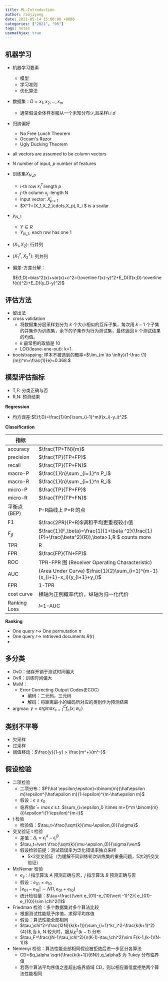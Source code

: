 ```yaml
---
title: ML-Introduction
author: raojiyong
date: 2021-05-14 15:00:00 +0800
categories: ["2021", "05"]
tags: notes
usemathjax: true
---
```


## 机器学习

- 机器学习要素
  - 模型
  - 学习准则
  - 优化算法
  
- 数据集：$D=x_1,x_2,...,x_m$
  - 通常假设全体样本服从一个未知分布$\mathcal{D}$,且采样$i.i.d$
  
- 归纳偏好
  - No Free Lunch Theorem
  - Occam's Razor
  - Ugly Ducking Theorem
  
- all vectors are assumed to be column vectors

- $N$ number of input, $p$ number of features

- 训练集$X_{N_\times p}$

  - $i$-th row $x_i^T$:length $p$
  - $j$-th column $x_j$ :length N
  - input vector: $X_{p\times 1}$
  - $X^T=(X_1,X_2,\cdots,X_p),X_i $ is a scalar

- $y_{N_\times 1}$

  - $Y \in R$
  - $Y_{N_\times 1}$, each row has one 1

- $(X_1,X_2)$: 行并列

- $(X_1^T,X_2^T)$: 列并列

- 偏差-方差分解：

  $E(f;D)=bias^2(x)+var(x)+c^2=(\overline f(x)-y)^2+E_D((f(x;D)-\overline f(x))^2)+E_D((y_D-y)^2)$

## 评估方法

- 留出法
- cross validation
  - 将数据集分层采样划分为 $k$ 个大小相似的互斥子集，每次用 $k-1$ 个子集的并集作为训练集，余下的子集作为行为测试集，最终返回 $k$ 个测试结果的均值。
  - $k$ 最常用的取值是 10
  - LOO(leave-one-out): k=1.
- bootstrapping: 样本不被选到的概率=$\lim_{m \to \infty}(1-\frac {1}{m})^m=\frac{1}{e}=0.368.$

## 模型评估指标

- T,F: 分类正确与否
- R,N: 预测结果

**Regression**

- 均方误差:$E(f;D)=\frac{1}{m}\sum_{i-1}^m(f(x_i)-y_i)^2$

**Classification**

| 指标         |                                                              |
| ------------ | ------------------------------------------------------------ |
| accuracy     | $\frac{TP+TN}{m}$                                            |
| precision    | $\frac{TP}{TP+FP}$                                           |
| recall       | $\frac{TP}{TP+FN}$                                           |
| macro-P      | $\frac{1}{n}\sum _{i=1}^n P_i$                               |
| macro-R      | $\frac{1}{n}\sum _{i=1}^n R_i$                               |
| micro-P      | $\frac{TP}{TP+FP}$                                           |
| micro-R      | $\frac{TP}{TP+FN}$                                           |
| 平衡点(BEP)  | P-R曲线上 P=R 的点                                           |
| F1           | $\frac{2PR}{P+R}$调和平均更重视较小值                        |
| $F_\beta$    | $\frac{1}{F_\beta}=\frac{1}{1+\beta ^2}(\frac{1}{P}+\frac{\beta^2}{R}),\beta>1,R $ counts more |
| TPR          | R                                                            |
| FPR          | $\frac{FP}{TN+FP}$                                           |
| ROC          | TPR-FPR 图 (Receiver Operating Characteristic)               |
| AUC          | (Area Under Curve) $\frac{1}{2}\sum_{i=1}^{m-1}(x_{i+1}-x_i)(y_{i+1}+y_i)$ |
| FPR          | 1-TPR                                                        |
| cost curve   | 横轴为正例概率代价，纵轴为归一化代价                         |
| Ranking Loss | $l$=1-AUC                                                    |

**Ranking**

- One query  $r\to$ One permutation $\pi$
- One query  $r\to$  retrieved documents $R(r)$
- 

## 多分类

- OvO：储存开销于测试时间偏大
- OvR：训练时间偏大
- MvM：
  - Error Correcting Output Codes(ECOC)
    - 编码：二元码，三元码
    - 解码：将距离最小的编码所对应的类别作为预测结果
- argmax: $y=arg max_{c=1}^C f_c(x;w_c)$

## 类别不平等

- 欠采样
- 过采样
- 阈值移动：$\frac{y}{1-y} > \frac{m^+}{m^-}$

## 假设检验

- 二项检验
  - 二项分布：$P(\hat \epsilon;\epsilon)=\binom{m}{\hat\epsilon m}\epsilon^{\hat\epsilon m}(1-\epsilon)^{m-\hat\epsilon m}$
  - 假设：$\epsilon \le \epsilon_0$
  - 临界值$\bar\epsilon=max\  \epsilon$  s.t. $\sum_{i=\epsilon_0 \times m+1}^m \binom{m}{i}\epsilon^i(1-\epsilon)^{m-i}$
- t 检验
  - 检验值：$\tau_t=\frac{\sqrt{k}(\mu-\epsilon_0)}{\sigma}$
- 交叉验证 t 检验
  - 差值：$\Delta_i=\epsilon_i^A-\epsilon_i^B$
  - $\tau_t=\vert \frac{\sqrt{k}(\mu-\epsilon_0)}{\sigma}\vert$
  - 假设检验前提：测试错误率为泛化错误率独立采样
    - 5$\times$2交叉验证（为缓解不同训练轮次训练集的重叠问题，5次2折交叉验证）
- McNemar 检验
  - $e_{ij}:i$ 指示算法 $A$ 预测正确与否，$j$ 指示算法 $B$ 预测正确与否
  - 假设：$e_{01}=e_{10}$
  - $\vert e_{01}-e_{10}\vert \sim N(1,e_{01}+e_{10})$
  - 统计检验量：$\tau=\frac{(\vert e_{01}-e_{10}\vert -1)^2}{ e_{01}-e_{10}}\sim \chi^2(1)$
- Friedman 检验：多个数据集对多个算法比较
  - 根据测试性能赋予序值，求得平均序值
  - 假设：算法性能全部相同
  - $\tau_\chi^2=\frac{12N}{k(k+1)}(\sum_{i=1}^kr_i^2-\frac{k(k+1)^2}{4})$,当 k, N 较大时，服从$\chi^2(k-1)$ 分布
  - $\tau_F=\frac{(N-1)\tau_\chi^2}{n(K-1)-\tau_\chi^2}\sim F(k-1,(k-1)(N-1))$
- Nemenyi 检验：算法性能全部相同假设被拒绝后进一步区分各算法
  - CD=$q_\alpha \sqrt{\frac{k(k+1)}{6N}},q_\alpha$ 为 Tukey 分布临界值
  - 若两个算法平均序值之差超出临界值域 CD，则以相应置信度拒绝两个算法性能相同

